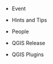 <!-- This is a list of tags used in the website. Please add to it if you use a new one. -->
<!-- Note the use of case - it will create a new one if you don't use the exact syntax -->

- Event

- Hints and Tips

- People

- QGIS Release
- QGIS Plugins
